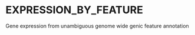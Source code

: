 EXPRESSION_BY_FEATURE
=====================

Gene expression from unambiguous genome wide genic feature annotation
